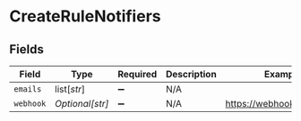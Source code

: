 # CreateRuleNotifiers


## Fields

| Field                      | Type                       | Required                   | Description                | Example                    |
| -------------------------- | -------------------------- | -------------------------- | -------------------------- | -------------------------- |
| `emails`                   | list[*str*]                | :heavy_minus_sign:         | N/A                        |                            |
| `webhook`                  | *Optional[str]*            | :heavy_minus_sign:         | N/A                        | https://webhook.client.com |